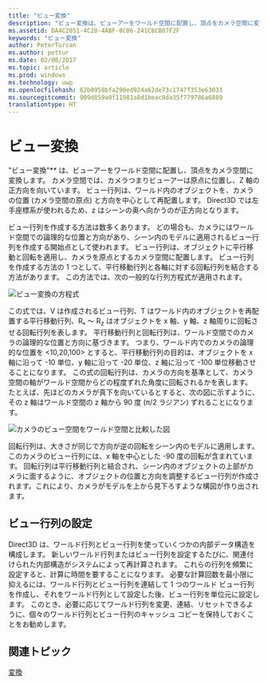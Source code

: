 ```yaml
---
title: "ビュー変換"
description: "ビュー変換は、ビューアーをワールド空間に配置し、頂点をカメラ空間に変換します。"
ms.assetid: DA4C2051-4C28-4ABF-8C06-241C8CB87F2F
keywords: "ビュー変換"
author: PeterTurcan
ms.author: pettur
ms.date: 02/08/2017
ms.topic: article
ms.prod: windows
ms.technology: uwp
ms.openlocfilehash: 62b0958bfa298ed924a62de73c1747f353e63033
ms.sourcegitcommit: 909d859a0f11981a8d1beac0da35f779786a6889
translationtype: HT
---
```

# <a name="view-transform"></a>ビュー変換


"ビュー変換"** は、ビューアーをワールド空間に配置し、頂点をカメラ空間に変換します。 カメラ空間では、カメラつまりビューアーは原点に位置し、Z 軸の正方向を向いています。 ビュー行列は、ワールド内のオブジェクトを、カメラの位置 (カメラ空間の原点) と方向を中心として再配置します。 Direct3D では左手座標系が使われるため、z はシーンの奥へ向かうのが正方向となります。

ビュー行列を作成する方法は数多くあります。 どの場合も、カメラにはワールド空間での論理的な位置と方向があり、シーン内のモデルに適用されるビュー行列を作成する開始点として使われます。 ビュー行列は、オブジェクトに平行移動と回転を適用し、カメラを原点とするカメラ空間に配置します。 ビュー行列を作成する方法の 1 つとして、平行移動行列と各軸に対する回転行列を結合する方法があります。 この方法では、次の一般的な行列方程式が適用されます。

![ビュー変換の方程式](images/viewtran.png)

この式では、V は作成されるビュー行列、T はワールド内のオブジェクトを再配置する平行移動行列、Rₓ ～ R<sub>z</sub> はオブジェクトを x 軸、y 軸、z 軸周りに回転させる回転行列を表します。 平行移動行列と回転行列は、ワールド空間でのカメラの論理的な位置と方向に基づきます。 つまり、ワールド内でのカメラの論理的な位置を &lt;10,20,100&gt; とすると、平行移動行列の目的は、オブジェクトを x 軸に沿って -10 単位、y 軸に沿って -20 単位、z 軸に沿って -100 単位移動させることになります。 この式の回転行列は、カメラの方向を基準として、カメラ空間の軸がワールド空間からどの程度ずれた角度に回転されるかを表します。 たとえば、先ほどのカメラが真下を向いているとすると、次の図に示すように、その z 軸はワールド空間の z 軸から 90 度 (π/2 ラジアン) ずれることになります。

![カメラのビュー空間をワールド空間と比較した図](images/camtop.png)

回転行列は、大きさが同じで方向が逆の回転をシーン内のモデルに適用します。 このカメラのビュー行列には、x 軸を中心とした -90 度の回転が含まれています。 回転行列は平行移動行列と結合され、シーン内のオブジェクトの上部がカメラに面するように、オブジェクトの位置と方向を調整するビュー行列が作成されます。これにより、カメラがモデルを上から見下ろすような構図が作り出されます。

## <a name="span-idsettingupaviewmatrixspanspan-idsettingupaviewmatrixspanspan-idsettingupaviewmatrixspansetting-up-a-view-matrix"></a><span id="Setting_Up_a_View_Matrix"></span><span id="setting_up_a_view_matrix"></span><span id="SETTING_UP_A_VIEW_MATRIX"></span>ビュー行列の設定


Direct3D は、ワールド行列とビュー行列を使っていくつかの内部データ構造を構成します。 新しいワールド行列またはビュー行列を設定するたびに、関連付けられた内部構造がシステムによって再計算されます。 これらの行列を頻繁に設定すると、計算に時間を要することになります。 必要な計算回数を最小限に抑えるには、ワールド行列とビュー行列を連結して 1 つのワールド ビュー行列を作成し、それをワールド行列として設定した後、ビュー行列を単位元に設定します。 このとき、必要に応じてワールド行列を変更、連結、リセットできるように、個々のワールド行列とビュー行列のキャッシュ コピーを保持しておくことをお勧めします。

## <a name="span-idrelated-topicsspanrelated-topics"></a><span id="related-topics"></span>関連トピック


[変換](transforms.md)

 

 




